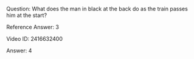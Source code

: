Question: What does the man in black at the back do as the train passes him at the start?

Reference Answer: 3

Video ID: 2416632400

Answer: 4

